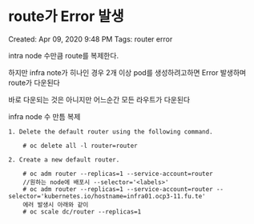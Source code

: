 # route가 Error 발생

Created: Apr 09, 2020 9:48 PM
Tags: router error

intra node 수만큼  route를 복제한다.

하지만 infra note가 히나인 경우 2개 이상 pod를 생성하려고하면 Error 발생하며 route가 다운된다

바로 다운되는 것은 아니지만 어느순간 모든 라우트가 다운된다

infra node 수 만틈 복제 

    1. Delete the default router using the following command.
    
        # oc delete all -l router=router
    
    2. Create a new default router.
    
        # oc adm router --replicas=1 --service-account=router
        //원하는 node에 배포시 --selector='<labels>'
        # oc adm router --replicas=1 --service-account=router --selector='kubernetes.io/hostname=infra01.ocp3-11.fu.te'
        에러 발생시 아래와 같이 
        # oc scale dc/router --replicas=1
